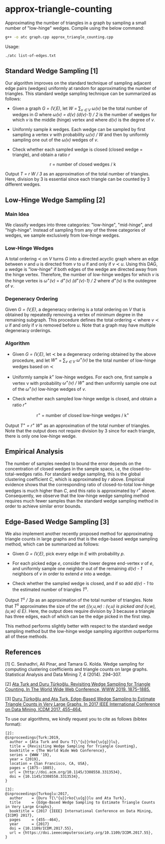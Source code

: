 # approx-triangle-counting

Approximating the number of triangles in a graph by sampling a small number of
"low-hinge" wedges. Compile using the below command:

```bash
g++ -o atc graph.cpp approx_triangle_counting.cpp
```

Usage:

```bash
./atc list-of-edges.txt 
```

## Standard Wedge Sampling [1]

Our algorithm improves on the standard technique of sampling adjacent edge
pairs (wedges) uniformly at random for approximating the number of triangles.
This standard wedge sampling technique can be summarized as follows:

- Given a graph *G = (V,E)*, let *W =* &sum;*<sub>v &isin; V</sub> &omega;(v)*
  be the total number of wedges in *G* where *&omega;(v) = d(v) (d(v)-1) / 2*
is the number of wedges for which *v* is the middle (hinge) vertex and where
*d(v)* is the degree of *v*.

- Uniformly sample *k* wedges. Each wedge can be sampled by first sampling a
  vertex *v* with probability *&omega;(v) / W* and then by uniformly sampling
one out of the *&omega;(v)* wedges of *v*.

- Check whether each sampled wedge is closed (closed wedge = triangle), and
  obtain a ratio *r*

<p align="center">
r = number of closed wedges / k
<p>

Output *T = r W / 3* as an approximation of the total number of triangles.
Here, division by 3 is essential since each triangle can be counted by 3
different wedges.

## Low-Hinge Wedge Sampling [2]

### Main Idea

We classify wedges into three categories: "low-hinge", "mid-hinge", and
"high-hinge". Instead of sampling from any of the three categories of wedges,
we sample exclusively from low-hinge wedges.

### Low-Hinge Wedges

A total ordering &#8826; on *V* turns *G* into a directed acyclic graph where
an edge between *v* and *u* is directed from *v* to *u* if and only if *v*
&#8826; *u*. Using this DAG, a wedge is "low-hinge" if both edges of the wedge
are directed away from the hinge vertex. Therefore, the number of low-hinge
wedges for which *v* is the hinge vertex is *&omega;<sup>+</sup>(v)* =
*d<sup>+</sup>(v) (d<sup>+</sup>(v)-1) / 2* where *d<sup>+</sup>(v)* is the
outdegree of *v*.

### Degeneracy Ordering

Given *G = (V,E)*, a degeneracy ordering is a total ordering on *V* that is
obtained by repeatedly removing a vertex of minimum degree in the remaining
subgraph. This procedure defines the total ordering &#8826; where *v* &#8826;
*u* if and only if *v* is removed before *u*. Note that a graph may have
multiple degeneracy orderings.

### Algorithm

- Given *G = (V,E)*, let &#8826; be a degeneracy ordering obtained by the above
  procedure, and let *W<sup>+</sup>* = &sum;*<sub>v &isin; V</sub>
&omega;<sup>+</sup>(v)* be the total number of low-hinge wedges based on
&#8826;

- Uniformly sample *k<sup>+</sup>* low-hinge wedges. For each one, first sample
  a vertex v with probability *&omega;<sup>+</sup>(v) / W<sup>+</sup>* and then
uniformly sample one out of the *&omega;<sup>+</sup>(v)* low-hinge wedges of
*v*.

- Check whether each sampled low-hinge wedge is closed, and obtain a ratio
  *r<sup>+</sup>*

<p align="center">
r<sup>+</sup> = number of closed low-hinge wedges / k<sup>+</sup>
</p>

Output *T<sup>+</sup> = r<sup>+</sup> W<sup>+</sup>* as an approximation of the
total number of triangles. Note that the output does not require division by 3
since for each triangle, there is only one low-hinge wedge.

## Empirical Analysis

The number of samples needed to bound the error depends on the concentration of
closed wedges in the sample space, i.e, the closed-to-total-wedges ratio. For
standard wedge sampling, this is the global clustering coefficient *C*, which
is approximated by *r* above. Empirical evidence shows that the corresponding
ratio of closed-to-total low-hinge wedges is much higher than *C*, and this
ratio is approximated by *r<sup>+</sup>* above. Consequently, we observe that
the low-hinge wedge sampling method requires much fewer samples than the
standard wedge sampling method in order to achieve similar error bounds.

## Edge-Based Wedge Sampling [3]

We also implement another recently proposed method for approximating triangle
counts in large graphs and that is the edge-based wedge sampling method, which
can be summarized as follows:

- Given *G = (V,E)*, pick every edge in *E* with probability *p*.

- For each picked edge *e*, consider the lower degree end-vertex *v* of *e*,
  and uniformly sample one neighbor out of the remaining *d(v) - 1* neighbors
of *v* in order to extend *e* into a wedge.

- Check whether the sampled wedge is closed, and if so add *d(v) - 1* to the
  estimated number of triangles *T<sup>s</sup>*.

Output *T<sup>s</sup> / 3p* as an approximation of the total number of
triangles. Note that *T<sup>s</sup>* approximates the size of the set *{(v,u,w)
: (v,u) is picked and (v,w),(u,w) &isin; E}*. Here, the output does require
division by 3 because a triangle has three edges, each of which can be the edge
picked in the first step.

This method performs slightly better with respect to the standard wedge
sampling method but the low-hinge wedge sampling algorithm outperforms all of
these methods.

## References

[1] 
C. Seshadhri, Ali Pinar, and Tamara G. Kolda.
Wedge sampling for computing clustering coefficients and triangle counts on large graphs.
Statistical Analysis and Data Mining 7, 4 (2014). 294–307.

[2]
[Ata Turk and Duru Türko&#287;lu.
Revisiting Wedge Sampling for Triangle Counting.
In The World Wide Web Conference, WWW 2019. 1875–1885.][WWW]

[3] 
[Duru Türko&#287;lu and Ata Turk.
Edge-Based Wedge Sampling to Estimate Triangle Counts in Very Large Graphs.
In 2017 IEEE International Conference on Data Mining, ICDM 2017. 455–464.][ICDM]

To use our algorithms, we kindly request you to cite as follows (bibtex format):

```
[2]:
@inproceedings{Turk:2019,
  author = {Ata Turk and Duru T{\"{u}}rko{\u{g}}lu},
  title = {Revisiting Wedge Sampling for Triangle Counting},
  booktitle = {The World Wide Web Conference},
  series = {WWW '19},
  year = {2019},
  location = {San Francisco, CA, USA},
  pages = {1875--1885},
  url = {http://doi.acm.org/10.1145/3308558.3313534},
  doi = {10.1145/3308558.3313534},
} 
```

```
[3]:
@inproceedings{Turkoglu:2017,
  author    = {Duru T{\"{u}}rko{\u{g}}lu and Ata Turk},
  title     = {Edge-Based Wedge Sampling to Estimate Triangle Counts in Very Large Graphs},
  booktitle = {2017 {IEEE} International Conference on Data Mining, {ICDM} 2017},
  pages     = {455--464},
  year      = {2017}
  doi = {10.1109/ICDM.2017.55},
  url = {https://doi.ieeecomputersociety.org/10.1109/ICDM.2017.55},
}
```

[WWW]: http://doi.acm.org/10.1145/3308558.3313534
[ICDM]: https://doi.ieeecomputersociety.org/10.1109/ICDM.2017.55

